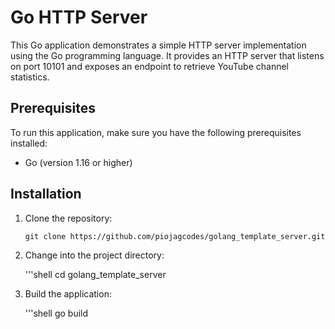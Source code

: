 # Go HTTP Server

This Go application demonstrates a simple HTTP server implementation using the Go programming language. It provides an HTTP server that listens on port 10101 and exposes an endpoint to retrieve YouTube channel statistics.

## Prerequisites

To run this application, make sure you have the following prerequisites installed:

- Go (version 1.16 or higher)

## Installation

1. Clone the repository:

   ```shell
   git clone https://github.com/piojagcodes/golang_template_server.git
   
2. Change into the project directory: 

   '''shell
   cd golang_template_server
   
3. Build the application:

   '''shell
   go build
   
